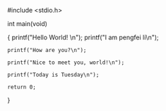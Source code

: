 #include <stdio.h>

int main(void)

{
	printf("Hello World! \n");
	printf("I am pengfei li\n");
  
	printf("How are you?\n");
  
	printf("Nice to meet you, world!\n");
  
	printf("Today is Tuesday\n");
  
	return 0;
}
